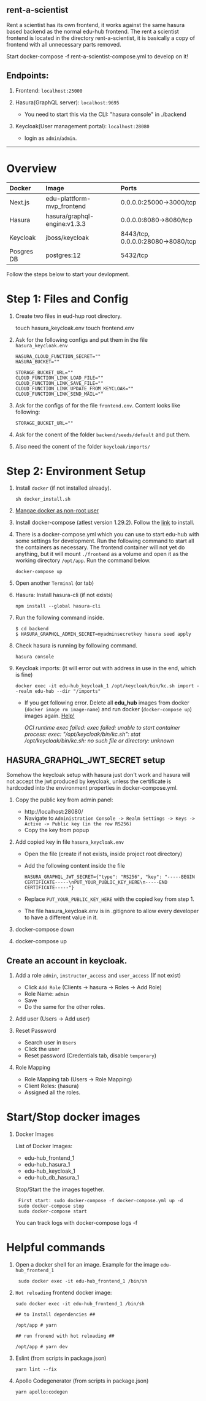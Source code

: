 ## rent-a-scientist

Rent a scientist has its own frontend, it works against the same hasura based backend as the normal edu-hub frontend.
The rent a scientist frontend is located in the directory rent-a-scientist, it is basically a copy of frontend with all unnecessary parts removed.

Start docker-compose -f rent-a-scientist-compose.yml to develop on it!

## Endpoints:

1. Frontend: `localhost:25000`

2. Hasura(GraphQL server): `localhost:9695`

   - You need to start this via the CLI: "hasura console" in ./backend

3. Keycloak(User management portal): `localhost:28080`
   - login as `admin`/`admin`.

---

# Overview

| Docker     | Image                        | Ports                             |
| :--------- | :--------------------------- | :-------------------------------- |
| Next.js    | edu-plattform-mvp_frontend   | 0.0.0.0:25000->3000/tcp           |
| Hasura     | hasura/graphql-engine:v1.3.3 | 0.0.0.0:8080->8080/tcp            |
| Keycloak   | jboss/keycloak               | 8443/tcp, 0.0.0.0:28080->8080/tcp |
| Posgres DB | postgres:12                  | 5432/tcp                          |

Follow the steps below to start your devlopment.

# Step 1: Files and Config

1.  Create two files in eud-hup root directory.

    touch hasura_keycloak.env
    touch frontend.env

1.  Ask for the following configs and put them in the file `hasura_keycloak.env`

        HASURA_CLOUD_FUNCTION_SECRET=""
        HASURA_BUCKET=""

        STORAGE_BUCKET_URL=""
        CLOUD_FUNCTION_LINK_LOAD_FILE=""
        CLOUD_FUNCTION_LINK_SAVE_FILE=""
        CLOUD_FUNCTION_LINK_UPDATE_FROM_KEYCLOAK=""
        CLOUD_FUNCTION_LINK_SEND_MAIL=""

1.  Ask for the configs of for the file `frontend.env`. Content looks like following:

        STORAGE_BUCKET_URL=""

1.  Ask for the conent of the folder `backend/seeds/default` and put them.
1.  Also need the conent of the folder `keycloak/imports/`

# Step 2: Environment Setup

1.  Install `docker` (if not installed already).

        sh docker_install.sh

1.  [Mangae docker as non-root user](https://docs.docker.com/engine/install/linux-postinstall/)

1.  Install docker-compose (atlest version 1.29.2). Follow the [link](https://docs.docker.com/compose/install/) to install.

1.  There is a docker-compose.yml which you can use to start edu-hub with some settings for development. Run the following command to start all the containers as necessary. The frontend container will not yet do anything, but it will mount `./frontend` as a volume and open it as the working directory `/opt/app`. Run the command below.

        docker-compose up

1.  Open another `Terminal` (or tab)

1.  Hasura: Install hasura-cli (if not exists)

        npm install --global hasura-cli

1.  Run the following command inside.

        $ cd backend
        $ HASURA_GRAPHQL_ADMIN_SECRET=myadminsecretkey hasura seed apply

1.  Check hasura is running by following command.

        hasura console

1.  Keycloak imports: (it will error out with address in use in the end, which is fine)

        docker exec -it edu-hub_keycloak_1 /opt/keycloak/bin/kc.sh import --realm edu-hub --dir "/imports"

    - If you get following error. Delete all **edu_hub** images from docker (`docker image rm image-name`) and run docker (`docker-compose up`) images again. [Help!](https://www.digitalocean.com/community/tutorials/how-to-remove-docker-images-containers-and-volumes)

      _OCI runtime exec failed: exec failed: unable to start container process: exec: "/opt/keycloak/bin/kc.sh": stat /opt/keycloak/bin/kc.sh: no such file or directory: unknown_

## HASURA_GRAPHQL_JWT_SECRET setup

Somehow the keycloak setup with hasura just don't work and hasura will not accept the jwt produced by keycloak, unless the certificate is hardcoded into the environment properties in docker-compose.yml.

1.  Copy the public key from admin panel:

    - http://localhost:28080/
    - Navigate to `Administration Console -> Realm Settings -> Keys -> Active -> Public key (in the row RS256)`
    - Copy the key from popup

1.  Add copied key in file `hasura_keycloak.env`

    - Open the file (create if not exists, inside project root directory)
    - Add the following content inside the file

          HASURA_GRAPHQL_JWT_SECRET={"type": "RS256", "key": "-----BEGIN CERTIFICATE-----\nPUT_YOUR_PUBLIC_KEY_HERE\n-----END CERTIFICATE-----"}

    - Replace `PUT_YOUR_PUBLIC_KEY_HERE` with the copied key from step 1.
    - The file hasura_keycloak.env is in .gitignore to allow every developer to have a different value in it.

1.  docker-compose down
1.  docker-compose up

## Create an account in keycloak.

1. Add a role `admin`, `instructor_access` and `user_access` (If not exist)

   - Click `Add Role` (Clients -> hasura -> Roles -> Add Role)
   - Role Name: `admin`
   - Save
   - Do the same for the other roles.

2. Add user (Users -> Add user)
3. Reset Password
   - Search user in `Users`
   - Click the user
   - Reset password (Credentials tab, disable `temporary`)
4. Role Mapping
   - Role Mapping tab (Users -> Role Mapping)
   - Client Roles: (hasura)
   - Assigned all the roles.

# Start/Stop docker images

1.  Docker Images

    List of Docker Images:

    - edu-hub_frontend_1
    - edu-hub_hasura_1
    - edu-hub_keycloak_1
    - edu-hub_db_hasura_1

    Stop/Start the the images together.

         First start: sudo docker-compose -f docker-compose.yml up -d
         sudo docker-compose stop
         sudo docker-compose start

    You can track logs with docker-compose logs -f

# Helpful commands

1.  Open a docker shell for an image. Example for the image `edu-hub_frontend_1`

         sudo docker exec -it edu-hub_frontend_1 /bin/sh

1.  `Hot reloading` frontend docker image:

        sudo docker exec -it edu-hub_frontend_1 /bin/sh

        ## to Install dependencies ##

        /opt/app # yarn

        ## run fronend with hot reloading ##

        /opt/app # yarn dev

1.  Eslint (from scripts in package.json)

        yarn lint --fix

1.  Apollo Codegenerator (from scripts in package.json)

        yarn apollo:codegen
